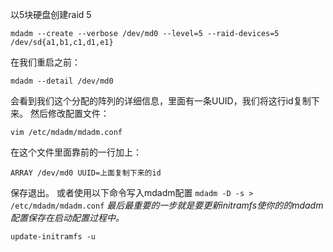 以5块硬盘创建raid 5

    mdadm --create --verbose /dev/md0 --level=5 --raid-devices=5 /dev/sd{a1,b1,c1,d1,e1}

在我们重启之前：

    mdadm --detail /dev/md0

会看到我们这个分配的阵列的详细信息，里面有一条UUID，我们将这行id复制下来。
然后修改配置文件：

    vim /etc/mdadm/mdadm.conf

在这个文件里面靠前的一行加上：

    ARRAY /dev/md0 UUID=上面复制下来的id

保存退出。
或者使用以下命令写入mdadm配置
`mdadm -D -s > /etc/mdadm/mdadm.conf`
*最后最重要的一步就是要更新initramfs使你的的mdadm配置保存在启动配置过程中。*

    update-initramfs -u